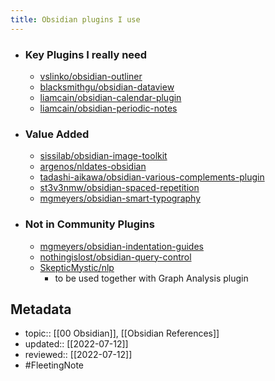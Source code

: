```yaml
---
title: Obsidian plugins I use
---
```


- ### Key Plugins I really need
	- [vslinko/obsidian-outliner](https://github.com/vslinko/obsidian-outliner)
	- [blacksmithgu/obsidian-dataview](https://github.com/blacksmithgu/obsidian-dataview)
	- [liamcain/obsidian-calendar-plugin](https://github.com/liamcain/obsidian-calendar-plugin)
	- [liamcain/obsidian-periodic-notes](https://github.com/liamcain/obsidian-periodic-notes)

- ### Value Added
	- [sissilab/obsidian-image-toolkit](https://github.com/sissilab/obsidian-image-toolkit)
	- [argenos/nldates-obsidian](https://github.com/argenos/nldates-obsidian)
	- [tadashi-aikawa/obsidian-various-complements-plugin](https://github.com/tadashi-aikawa/obsidian-various-complements-plugin)
	- [st3v3nmw/obsidian-spaced-repetition](https://github.com/st3v3nmw/obsidian-spaced-repetition)
	- [mgmeyers/obsidian-smart-typography](https://github.com/mgmeyers/obsidian-smart-typography)

- ### Not in Community Plugins
	- [mgmeyers/obsidian-indentation-guides](https://github.com/mgmeyers/obsidian-indentation-guides)
	- [nothingislost/obsidian-query-control](https://github.com/nothingislost/obsidian-query-control)
	- [SkepticMystic/nlp](https://github.com/SkepticMystic/nlp)
		- to be used together with Graph Analysis plugin

## Metadata
- topic:: [[00 Obsidian]], [[Obsidian References]]
- updated:: [[2022-07-12]]
- reviewed:: [[2022-07-12]]
- #FleetingNote 
